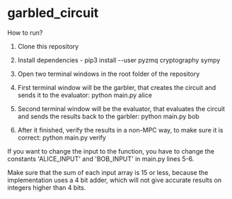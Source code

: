 # garbled_circuit

How to run?

1. Clone this repository

2. Install dependencies - pip3 install --user pyzmq cryptography sympy

3. Open two terminal windows in the root folder of the repository

4. First terminal window will be the garbler, that creates the circuit and sends it to the evaluator: python main.py alice

5. Second terminal window will be the evaluator, that evaluates the circuit and sends the results back to the garbler: python main.py bob

6. After it finished, verify the results in a non-MPC way, to make sure it is correct: python main.py verify

If you want to change the input to the function, you have to change the constants 'ALICE_INPUT' and 'BOB_INPUT' in main.py lines 5-6.

Make sure that the sum of each input array is 15 or less, because the implementation uses a 4 bit adder, which will not give accurate results on integers higher than 4 bits.
